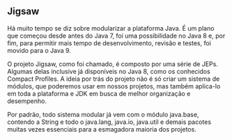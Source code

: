 ## Jigsaw

Há muito tempo se diz sobre modularizar a plataforma Java. É um plano que começou desde antes do Java 7, foi uma possibilidade no Java 8 e, por fim, para permitir mais tempo de desenvolvimento, revisão e testes, foi movido para o Java 9.

O projeto Jigsaw, como foi chamado, é composto por uma série de JEPs.  Algumas delas inclusive já disponíveis no Java 8, como os conhecidos Compact Profiles. A ideia por trás do projeto não é só criar um sistema de módulos, que poderemos usar em nossos projetos, mas também aplica-lo em toda a plataforma e JDK em busca de melhor organização e desempenho.

Por padrão, todo sistema modular já vem com o módulo java.base, contendo a String e todo o java.lang, java.io, java.util e demais pacotes muitas vezes essenciais para a esmagadora maioria dos projetos.